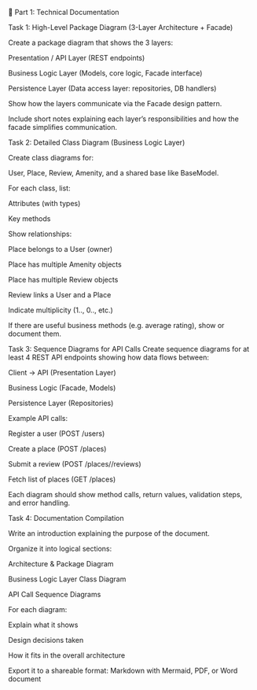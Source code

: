 📘 Part 1: Technical Documentation

Task 1: High-Level Package Diagram (3-Layer Architecture + Facade)

Create a package diagram that shows the 3 layers:

Presentation / API Layer (REST endpoints)

Business Logic Layer (Models, core logic, Facade interface)

Persistence Layer (Data access layer: repositories, DB handlers)

Show how the layers communicate via the Facade design pattern.

Include short notes explaining each layer’s responsibilities and how the facade simplifies communication.

Task 2: Detailed Class Diagram (Business Logic Layer)

Create class diagrams for:

User, Place, Review, Amenity, and a shared base like BaseModel.

For each class, list:

Attributes (with types)

Key methods

Show relationships:

Place belongs to a User (owner)

Place has multiple Amenity objects

Place has multiple Review objects

Review links a User and a Place

Indicate multiplicity (1.., 0.., etc.)

If there are useful business methods (e.g. average rating), show or document them.

Task 3: Sequence Diagrams for API Calls
Create sequence diagrams for at least 4 REST API endpoints showing how data flows between:

Client → API (Presentation Layer)

Business Logic (Facade, Models)

Persistence Layer (Repositories)

Example API calls:

Register a user (POST /users)

Create a place (POST /places)

Submit a review (POST /places/<id>/reviews)

Fetch list of places (GET /places)

Each diagram should show method calls, return values, validation steps, and error handling.

Task 4: Documentation Compilation

Write an introduction explaining the purpose of the document.

Organize it into logical sections:

Architecture & Package Diagram

Business Logic Layer Class Diagram

API Call Sequence Diagrams

For each diagram:

Explain what it shows

Design decisions taken

How it fits in the overall architecture

Export it to a shareable format: Markdown with Mermaid, PDF, or Word document
